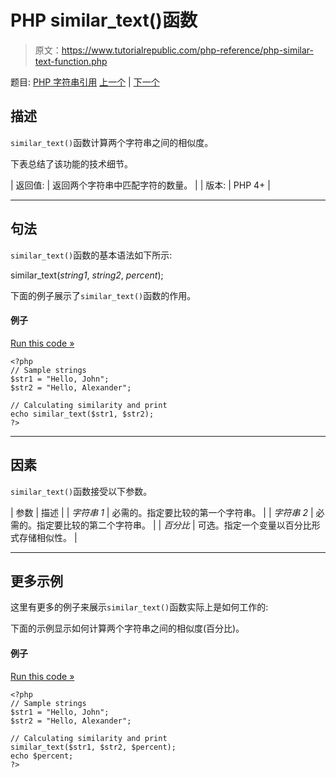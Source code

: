 # PHP similar_text()函数

> 原文：<https://www.tutorialrepublic.com/php-reference/php-similar-text-function.php>

题目: [PHP 字符串引用](php-string-functions.php) [上一个](php-sha1-file-function.php) | [下一个](php-soundex-function.php)

## 描述

`similar_text()`函数计算两个字符串之间的相似度。

下表总结了该功能的技术细节。

| 返回值: | 返回两个字符串中匹配字符的数量。 |
| 版本: | PHP 4+ |

* * *

## 句法

`similar_text()`函数的基本语法如下所示:

similar_text(*string1*, *string2*, *percent*);

下面的例子展示了`similar_text()`函数的作用。

#### 例子

[Run this code »](../codelab.php?topic=php&file=calculate-similarity-between-two-strings "Run this code to view the output")

```
<?php
// Sample strings
$str1 = "Hello, John";
$str2 = "Hello, Alexander";

// Calculating similarity and print
echo similar_text($str1, $str2);
?>
```

* * *

## 因素

`similar_text()`函数接受以下参数。

| 参数 | 描述 |
| *字符串 1* | 必需的。指定要比较的第一个字符串。 |
| *字符串 2* | 必需的。指定要比较的第二个字符串。 |
| *百分比* | 可选。指定一个变量以百分比形式存储相似性。 |

* * *

## 更多示例

这里有更多的例子来展示`similar_text()`函数实际上是如何工作的:

下面的示例显示如何计算两个字符串之间的相似度(百分比)。

#### 例子

[Run this code »](../codelab.php?topic=php&file=calculate-the-similarity-in-percent "Run this code to view the output")

```
<?php
// Sample strings
$str1 = "Hello, John";
$str2 = "Hello, Alexander";

// Calculating similarity and print
similar_text($str1, $str2, $percent);
echo $percent;
?>
```